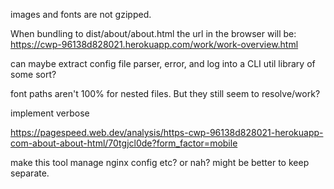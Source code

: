 images and fonts are not gzipped. 

When bundling to dist/about/about.html the url in the browser will be:
https://cwp-96138d828021.herokuapp.com/work/work-overview.html

can maybe extract config file parser, error, and log into a CLI util library of some sort?

font paths aren't 100% for nested files. But they still seem to resolve/work? 

implement verbose

https://pagespeed.web.dev/analysis/https-cwp-96138d828021-herokuapp-com-about-about-html/70tgjcl0de?form_factor=mobile

make this tool manage nginx config etc? or nah? might be better to keep separate. 
